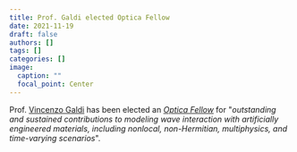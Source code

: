 ```yaml
---
title: Prof. Galdi elected Optica Fellow
date: 2021-11-19
draft: false
authors: []
tags: []
categories: []
image:
  caption: ""
  focal_point: Center
---
```

Prof. [Vincenzo Galdi](/author/vincenzo-galdi) has been elected an *[Optica Fellow](https://www.optica.org/en-us/about/newsroom/news_releases/2021/optica_announces_its_2022_fellows_class/)* for "*outstanding and sustained contributions to modeling wave interaction with artificially engineered materials, including nonlocal, non-Hermitian, multiphysics, and time-varying scenarios*".